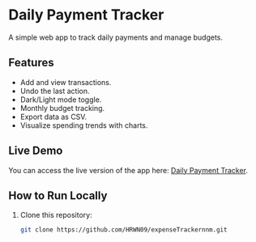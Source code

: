 # Daily Payment Tracker

A simple web app to track daily payments and manage budgets.

## Features
- Add and view transactions.
- Undo the last action.
- Dark/Light mode toggle.
- Monthly budget tracking.
- Export data as CSV.
- Visualize spending trends with charts.

## Live Demo
You can access the live version of the app here: [Daily Payment Tracker](https://HRWN09.github.io/expenseTrackernnm/).

## How to Run Locally
1. Clone this repository:
   ```bash
   git clone https://github.com/HRWN09/expenseTrackernnm.git
